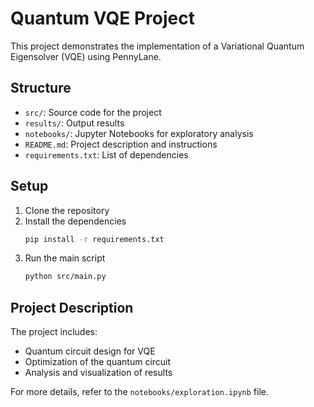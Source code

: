 # Quantum VQE Project

This project demonstrates the implementation of a Variational Quantum Eigensolver (VQE) using PennyLane.

## Structure

- `src/`: Source code for the project
- `results/`: Output results
- `notebooks/`: Jupyter Notebooks for exploratory analysis
- `README.md`: Project description and instructions
- `requirements.txt`: List of dependencies

## Setup

1. Clone the repository
2. Install the dependencies
    ```bash
    pip install -r requirements.txt
    ```
3. Run the main script
    ```bash
    python src/main.py
    ```

## Project Description

The project includes:
- Quantum circuit design for VQE
- Optimization of the quantum circuit
- Analysis and visualization of results

For more details, refer to the `notebooks/exploration.ipynb` file.
